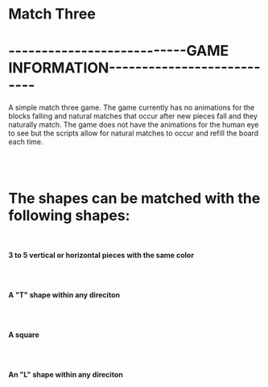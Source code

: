 # Match Three


#                                         ---------------------------GAME INFORMATION---------------------------

A simple match three game. The game currently has no animations for the blocks falling and natural matches that occur after new pieces fall and they naturally match.
The game does not have the animations for the human eye to see but the scripts allow for natural matches to occur and refill the board each time.

<br/><br/>
#      The shapes can be matched with the following shapes:

<br/><br/>
**3 to 5 vertical or horizontal pieces with the same color**

<br/><br/>

**A "T" shape within any direciton**

<br/><br/>

**A square**

<br/><br/>

**An "L" shape within any direciton**
